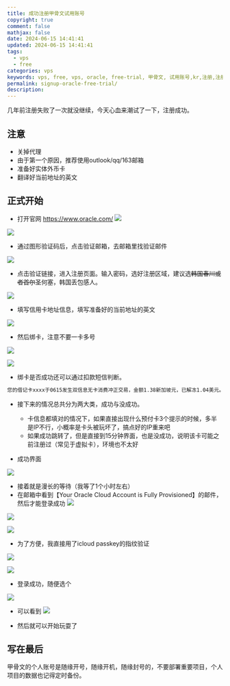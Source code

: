 ```yaml
---
title: 成功注册甲骨文试用账号
copyright: true
comment: false
mathjax: false
date: 2024-06-15 14:41:41
updated: 2024-06-15 14:41:41
tags:
  - vps
  - free
categories: vps
keywords: vps, free, vps, oracle, free-trial, 甲骨文, 试用账号,kr,注册,注册成功,试用,春川
permalink: signup-oracle-free-trial/
description:
---
```

几年前注册失败了一次就没继续，今天心血来潮试了一下，注册成功。

## 注意

- 关掉代理
- 由于第一个原因，推荐使用outlook/qq/163邮箱
- 准备好实体外币卡
- 翻译好当前地址的英文

<!--more-->

## 正式开始

- 打开官网 https://www.oracle.com/
![](https://img.tucang.cc/api/image/show/fdd87b4c9b4fe79885268da9a993e7d6)

![](https://img.tucang.cc/api/image/show/b9ab67bece64d0c00b5abe6f102f2e2a)

- 通过图形验证码后，点击验证邮箱，去邮箱里找验证邮件

![](https://img.tucang.cc/api/image/show/7e118e352fccb23a73e2f607f4cd1755)

- 点击验证链接，进入注册页面。输入密码，选好注册区域，建议选~~韩国春川或者首尔~~圣何塞，韩国丢包感人。

![](https://img.tucang.cc/api/image/show/285b6de9e4d92849e935fbdf18027147)

- 填写信用卡地址信息，填写准备好的当前地址的英文

![](https://img.tucang.cc/api/image/show/58bdff0f3f5c24fb5587432a9a4fd446)

- 然后绑卡，注意不要一卡多号

![](https://img.tucang.cc/api/image/show/9bcb0f30c2a81e2213362f0b7ed6511b)

![](https://img.tucang.cc/api/image/show/21a7fb453468bef46e74949252a41580)

- 绑卡是否成功还可以通过扣款短信判断。

```txt
您的借记卡xxxx于0615发生双信息无卡消费冲正交易，金额1.38新加坡元，已解冻1.04美元。【中国银行】
```

- 接下来的情况总共分为两大类，成功与没成功。
  - 卡信息都填对的情况下，如果直接出现什么预付卡3个提示的时候，多半是IP不行，小概率是卡头被玩坏了，搞点好的IP重来吧
  - 如果成功跳转了，但是直接到15分钟界面，也是没成功，说明该卡可能之前注册过（常见于虚拟卡），环境也不太好

- 成功界面

![](https://img.tucang.cc/api/image/show/6d7d8d351ff2c417e564bcdc099635b3)

- 接着就是漫长的等待（我等了1个小时左右）
- 在邮箱中看到【Your Oracle Cloud Account is Fully Provisioned】的邮件，然后才能登录成功
![](https://img.tucang.cc/api/image/show/d7d0406aa7b27d807ca7f15aa6dcc468)

![](https://img.tucang.cc/api/image/show/b22a0e395845c343f4cfad8f4c465e91)

![](https://img.tucang.cc/api/image/show/3ac33f8ca9dd2ae90c0483ccc52cf8a2)

- 为了方便，我直接用了icloud passkey的指纹验证

![](https://img.tucang.cc/api/image/show/a332ef9206a61367e2a539d68bf7036f)

![](https://img.tucang.cc/api/image/show/808600ffe5ac1e204aaabbbd27782aaa)

- 登录成功，随便选个

![](https://img.tucang.cc/api/image/show/5532dd97228c320e0800732a125cbbac)

- 可以看到
![](https://img.tucang.cc/api/image/show/ddc5fa4db5613be626de2cf0ca5ac578)

- 然后就可以开始玩耍了

## 写在最后

甲骨文的个人账号是随缘开号，随缘开机，随缘封号的，不要部署重要项目，个人项目的数据也记得定时备份。
